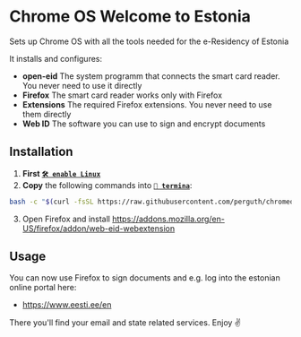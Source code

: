 # Chrome OS Welcome to Estonia
Sets up Chrome OS with all the tools needed for the e-Residency of Estonia

It installs and configures:

- **open-eid** The system programm that connects the smart card reader. You never need to use it directly
- **Firefox** The smart card reader works only with Firefox
- **Extensions** The required Firefox extensions. You never need to use them directly
- **Web ID** The software you can use to sign and encrypt documents

## Installation

1. **First [`🛠️ enable Linux`](https://support.google.com/chromebook/answer/9145439)**
1. **Copy** the following commands into **[`🔣 termina`](https://support.google.com/chromebook/thread/565904)**:

```bash
bash -c "$(curl -fsSL https://raw.githubusercontent.com/perguth/chromeos-welcome-to-estonia/main/setup.sh)"
```

3. Open Firefox and install https://addons.mozilla.org/en-US/firefox/addon/web-eid-webextension

## Usage

You can now use Firefox to sign documents and e.g. log into the estonian online portal here:

- https://www.eesti.ee/en

There you'll find your email and state related services. Enjoy ✌️
